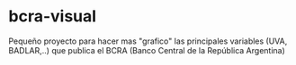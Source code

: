 # bcra-visual
Pequeño proyecto para hacer mas "grafico" las principales variables (UVA, BADLAR,..) que publica el BCRA (Banco Central de la República Argentina)
